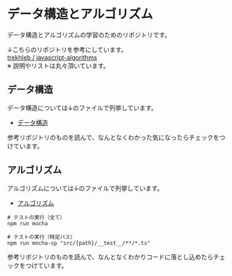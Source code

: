 # データ構造とアルゴリズム

データ構造とアルゴリズムの学習のためのリポジトリです。

↓こちらのリポジトリを参考にしています。  
[trekhleb / javascript-algorithms](https://github.com/trekhleb/javascript-algorithms)  
※ 説明やリストは丸々頂いています。

## データ構造
データ構造については↓のファイルで列挙しています。
- [データ構造](wiki/01_data_strutcture.md)

参考リポジトリのものを読んで、なんとなくわかった気になったらチェックをつけています。

## アルゴリズム
アルゴリズムについては↓のファイルで列挙しています。
- [アルゴリズム](wiki/02_algorithm.md)

```
# テストの実行（全て）
npm run mocha
```

```
# テストの実行（特定パス）
npm run mocha-sp "src/{path}/__test__/**/*.ts"
```

参考リポジトリのものを読んで、なんとなくわかりコードに落とし込めたらチェックをつけています。
